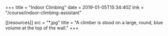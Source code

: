 +++
title = "Indoor Climbing"
date = 2019-01-05T15:34:40Z
link = "/course/indoor-climbing-assistant"

[[resources]]
    src = "*.jpg"
    title = "A climber is stood on a large, round, blue volume at the top of the wall."
+++